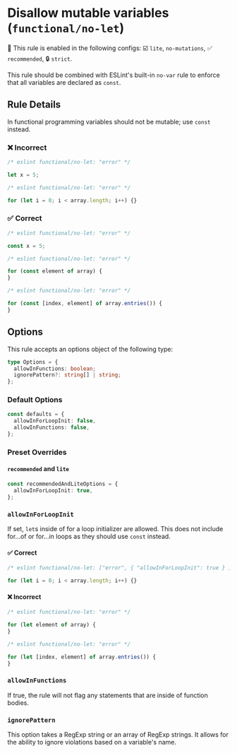 # Disallow mutable variables (`functional/no-let`)

💼 This rule is enabled in the following configs: ☑️ `lite`, `no-mutations`, ✅ `recommended`, 🔒 `strict`.

<!-- end auto-generated rule header -->

This rule should be combined with ESLint's built-in `no-var` rule to enforce that all variables are declared as `const`.

## Rule Details

In functional programming variables should not be mutable; use `const` instead.

### ❌ Incorrect

<!-- eslint-skip -->

```js
/* eslint functional/no-let: "error" */

let x = 5;
```

<!-- eslint-skip -->

```js
/* eslint functional/no-let: "error" */

for (let i = 0; i < array.length; i++) {}
```

### ✅ Correct

```js
/* eslint functional/no-let: "error" */

const x = 5;
```

```js
/* eslint functional/no-let: "error" */

for (const element of array) {
}
```

```js
/* eslint functional/no-let: "error" */

for (const [index, element] of array.entries()) {
}
```

## Options

This rule accepts an options object of the following type:

```ts
type Options = {
  allowInFunctions: boolean;
  ignorePattern?: string[] | string;
};
```

### Default Options

```ts
const defaults = {
  allowInForLoopInit: false,
  allowInFunctions: false,
};
```

### Preset Overrides

#### `recommended` and `lite`

```ts
const recommendedAndLiteOptions = {
  allowInForLoopInit: true,
};
```

### `allowInForLoopInit`

If set, `let`s inside of for a loop initializer are allowed. This does not include for...of or for...in loops as they should use `const` instead.

#### ✅ Correct

<!-- eslint-disable @typescript-eslint/prefer-for-of -->

```js
/* eslint functional/no-let: ["error", { "allowInForLoopInit": true } ] */

for (let i = 0; i < array.length; i++) {}
```

#### ❌ Incorrect

<!-- eslint-skip -->

```js
/* eslint functional/no-let: "error" */

for (let element of array) {
}
```

<!-- eslint-skip -->

```js
/* eslint functional/no-let: "error" */

for (let [index, element] of array.entries()) {
}
```

### `allowInFunctions`

If true, the rule will not flag any statements that are inside of function bodies.

### `ignorePattern`

This option takes a RegExp string or an array of RegExp strings.
It allows for the ability to ignore violations based on a variable's name.

